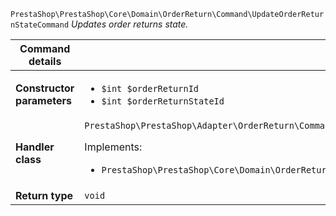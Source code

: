`PrestaShop\PrestaShop\Core\Domain\OrderReturn\Command\UpdateOrderReturnStateCommand`
_Updates order returns state._

| Command details            |    |
| -------------------------- | -- |
| **Constructor parameters** | <ul> <li>`$int $orderReturnId`</li>  <li>`$int $orderReturnStateId`</li> </ul> |
| **Handler class**          | `PrestaShop\PrestaShop\Adapter\OrderReturn\CommandHandler\UpdateOrderReturnStateHandler`  <p> Implements: </p> <ul>  <li>`PrestaShop\PrestaShop\Core\Domain\OrderReturn\CommandHandler\UpdateOrderReturnStateHandlerInterface`</li>  |
| **Return type** |  `void`  |
